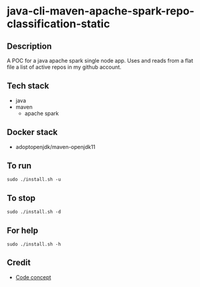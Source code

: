 # java-cli-maven-apache-spark-repo-classification-static

## Description
A POC for a java apache spark single node app.
Uses and reads from a flat file a list of
active repos in my github account.

## Tech stack
- java
- maven
  - apache spark

## Docker stack
- adoptopenjdk/maven-openjdk11

## To run
`sudo ./install.sh -u`

## To stop
`sudo ./install.sh -d`

## For help
`sudo ./install.sh -h`

## Credit
- [Code concept](https://www.baeldung.com/apache-spark)
